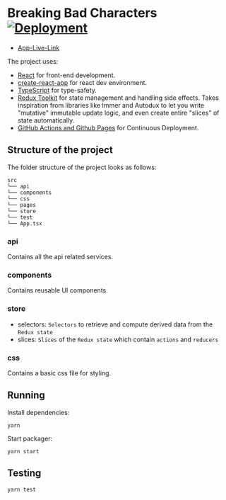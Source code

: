 # Breaking Bad Characters [![Deployment](https://github.com/ajinkabeer/breakingbad/actions/workflows/deploy.yaml/badge.svg?branch=master)](https://github.com/ajinkabeer/breakingbad/actions/workflows/deploy.yaml)

- [App-Live-Link](https://ajinkabeer.github.io/breakingbad/#/)

The project uses:

-   [React](https://reactjs.org/docs/getting-started.html) for front-end development.
-   [create-react-app](https://reactjs.org/docs/create-a-new-react-app.html) for react dev environment.
-   [TypeScript](https://www.typescriptlang.org/docs/home.html) for type-safety.
-   [Redux Toolkit](https://redux.js.org/api/api-reference) for state management and handling side effects.
    Takes inspiration from libraries like Immer and Autodux to let you write "mutative" immutable update logic, and even create entire "slices" of state automatically.
-   [GitHub Actions and Github Pages](https://github.com/ajinkabeer/breakingbad/actions) for Continuous Deployment.

## Structure of the project

The folder structure of the project looks as follows:

```
src
└── api
└── components
└── css
└── pages
└── store
└── test
└── App.tsx
```

### api

Contains all the api related services.

### components

Contains reusable UI components.


### store

-   selectors: `Selectors` to retrieve and compute derived data from the `Redux state`
-   slices: `Slices` of the `Redux state` which contain `actions` and `reducers`

### css

Contains a basic css file for styling.

## Running

Install dependencies:

```
yarn
```

Start packager:

```
yarn start
```

## Testing

```
yarn test
```